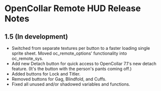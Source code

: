 # OpenCollar Remote HUD Release Notes

## 1.5 (In development)

- Switched from separate textures per button to a faster loading single sprite
  sheet.  Moved oc_remote_options' functionality into oc_remote_sys.
- Add new Detach button for quick access to OpenCollar 7.1's new detach
  feature. (It's the button with the person's pants coming off.)
- Added buttons for Lock and Titler.
- Removed buttons for Gag, Blindfold, and Cuffs.
- Fixed all unused and/or shadowed variables and functions.
